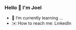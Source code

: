 ### Hello 👋 I'm Joel

- 🌱 I’m currently learning ...
- ✉️ How to reach me: LinkedIn

<!--
- 🔭 I’m currently working on ...
- 👯 I’m looking to collaborate on ...
- 🤔 I’m looking for help with ...
- 💬 Ask me about ...
- 😄 Pronouns: ...
- ⚡ Fun fact: ...
-->

